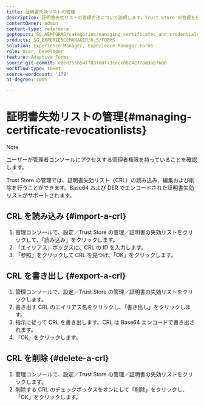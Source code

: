 ```yaml
---
title: 証明書失効リストの管理
description: 証明書失効リストの管理方法について説明します。Trust Store の管理を使用して、証明書失効リスト（CRL）の読み込み、編集および削除を行うことができます。
contentOwner: admin
content-type: reference
geptopics: SG_AEMFORMS/categories/managing_certificates_and_credentials
products: SG_EXPERIENCEMANAGER/6.5/FORMS
solution: Experience Manager, Experience Manager Forms
role: User, Developer
feature: Adaptive Forms
source-git-commit: eded255b54ff83f60f73cece8824c778d3a87680
workflow-type: tm+mt
source-wordcount: '179'
ht-degree: 100%

---
```


# 証明書失効リストの管理{#managing-certificate-revocationlists}

>[!NOTE]
> 
> ユーザーが管理者コンソールにアクセスする管理者権限を持っていることを確認します。

Trust Store の管理では、証明書失効リスト（CRL）の読み込み、編集および削除を行うことができます。Base64 および DER でエンコードされた証明書失効リストがサポートされます。

## CRL を読み込み {#import-a-crl}

1. 管理コンソールで、設定／Trust Store の管理／証明書の失効リストをクリックして、「読み込み」をクリックします。
1. 「エイリアス」ボックスに、CRL の ID を入力します。
1. 「参照」をクリックして CRL を見つけ、「OK」をクリックします。

## CRL を書き出し {#export-a-crl}

1. 管理コンソールで、設定／Trust Store の管理／証明書の失効リストをクリックします。
1. 書き出す CRL のエイリアス名をクリックし、「書き出し」をクリックします。
1. 指示に従って CRL を書き出します。CRL は Base64 エンコードで書き出されます。
1. 「OK」をクリックします。

## CRL を削除 {#delete-a-crl}

1. 管理コンソールで、設定／Trust Store の管理／証明書の失効リストをクリックします。
1. 削除する CRL のチェックボックスをオンにして「削除」をクリックし、「OK」をクリックします。
